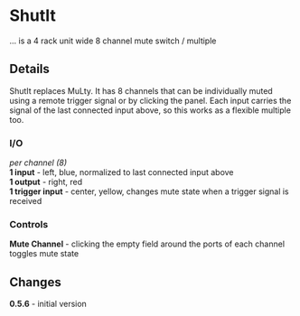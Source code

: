 # ShutIt
... is a 4 rack unit wide 8 channel mute switch / multiple

## Details
ShutIt replaces MuLty. It has 8 channels that can be individually muted using a remote trigger signal or by clicking the panel.
Each input carries the signal of the last connected input above, so this works as a flexible multiple too.

### I/O
_per channel (8)_  
__1 input__ - left, blue, normalized to last connected input above  
__1 output__ - right, red  
__1 trigger input__ - center, yellow, changes mute state when a trigger signal is received  

### Controls
__Mute Channel__ - clicking the empty field around the ports of each channel toggles mute state

## Changes

__0.5.6__ - initial version
